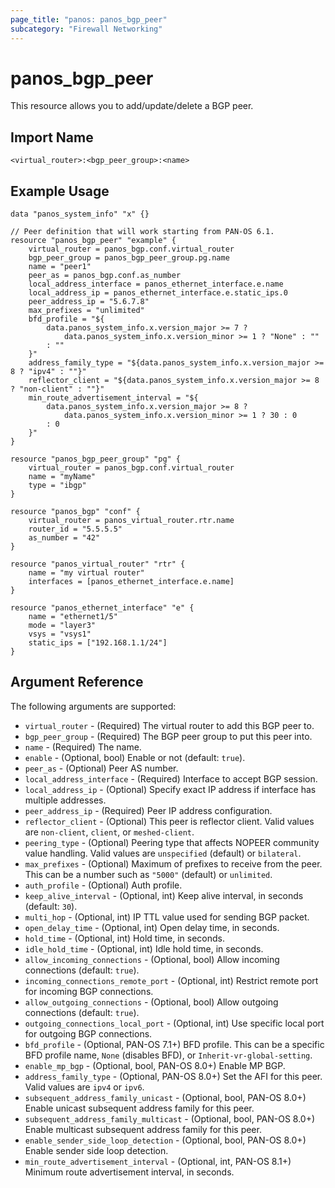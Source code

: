 ```yaml
---
page_title: "panos: panos_bgp_peer"
subcategory: "Firewall Networking"
---
```


# panos_bgp_peer

This resource allows you to add/update/delete a BGP peer.


## Import Name

```
<virtual_router>:<bgp_peer_group>:<name>
```


## Example Usage

```hcl
data "panos_system_info" "x" {}

// Peer definition that will work starting from PAN-OS 6.1.
resource "panos_bgp_peer" "example" {
    virtual_router = panos_bgp.conf.virtual_router
    bgp_peer_group = panos_bgp_peer_group.pg.name
    name = "peer1"
    peer_as = panos_bgp.conf.as_number
    local_address_interface = panos_ethernet_interface.e.name
    local_address_ip = panos_ethernet_interface.e.static_ips.0
    peer_address_ip = "5.6.7.8"
    max_prefixes = "unlimited"
    bfd_profile = "${
        data.panos_system_info.x.version_major >= 7 ? 
            data.panos_system_info.x.version_minor >= 1 ? "None" : ""
        : ""
    }"
    address_family_type = "${data.panos_system_info.x.version_major >= 8 ? "ipv4" : ""}"
    reflector_client = "${data.panos_system_info.x.version_major >= 8 ? "non-client" : ""}"
    min_route_advertisement_interval = "${
        data.panos_system_info.x.version_major >= 8 ? 
            data.panos_system_info.x.version_minor >= 1 ? 30 : 0
        : 0
    }"
}

resource "panos_bgp_peer_group" "pg" {
    virtual_router = panos_bgp.conf.virtual_router
    name = "myName"
    type = "ibgp"
}

resource "panos_bgp" "conf" {
    virtual_router = panos_virtual_router.rtr.name
    router_id = "5.5.5.5"
    as_number = "42"
}

resource "panos_virtual_router" "rtr" {
    name = "my virtual router"
    interfaces = [panos_ethernet_interface.e.name]
}

resource "panos_ethernet_interface" "e" {
    name = "ethernet1/5"
    mode = "layer3"
    vsys = "vsys1"
    static_ips = ["192.168.1.1/24"]
}
```

## Argument Reference

The following arguments are supported:

* `virtual_router` - (Required) The virtual router to add this BGP
  peer to.
* `bgp_peer_group` - (Required) The BGP peer group to put this peer into.
* `name` - (Required) The name.
* `enable` - (Optional, bool) Enable or not (default: `true`).
* `peer_as` - (Optional) Peer AS number.
* `local_address_interface` - (Required) Interface to accept BGP session.
* `local_address_ip` - (Optional) Specify exact IP address if interface has
  multiple addresses.
* `peer_address_ip` - (Required) Peer IP address configuration.
* `reflector_client` - (Optional) This peer is reflector client.  Valid
  values are `non-client`, `client`, or `meshed-client`.
* `peering_type` - (Optional) Peering type that affects NOPEER
  community value handling.  Valid values are `unspecified` (default) or
  `bilateral`.
* `max_prefixes` - (Optional) Maximum of prefixes to receive from the
  peer.  This can be a number such as `"5000"` (default) or `unlimited`.
* `auth_profile` - (Optional) Auth profile.
* `keep_alive_interval` - (Optional, int) Keep alive interval, in
  seconds (default: `30`).
* `multi_hop` - (Optional, int) IP TTL value used for sending BGP packet.
* `open_delay_time` - (Optional, int) Open delay time, in seconds.
* `hold_time` - (Optional, int) Hold time, in seconds.
* `idle_hold_time` - (Optional, int) Idle hold time, in seconds.
* `allow_incoming_connections` - (Optional, bool) Allow incoming connections
  (default: `true`).
* `incoming_connections_remote_port` - (Optional, int) Restrict remote port for
  incoming BGP connections.
* `allow_outgoing_connections` - (Optional, bool) Allow outgoing connections
  (default: `true`).
* `outgoing_connections_local_port` - (Optional, int) Use specific local
  port for outgoing BGP connections.
* `bfd_profile` - (Optional, PAN-OS 7.1+) BFD profile.  This can be a specific
  BFD profile name, `None` (disables BFD), or `Inherit-vr-global-setting`.
* `enable_mp_bgp` - (Optional, bool, PAN-OS 8.0+) Enable MP BGP.
* `address_family_type` - (Optional, PAN-OS 8.0+) Set the AFI for this
  peer.  Valid values are `ipv4` or `ipv6`.
* `subsequent_address_family_unicast` - (Optional, bool, PAN-OS 8.0+) Enable
  unicast subsequent address family for this peer.
* `subsequent_address_family_multicast` - (Optional, bool, PAN-OS 8.0+) Enable
  multicast subsequent address family for this peer.
* `enable_sender_side_loop_detection` - (Optional, bool, PAN-OS 8.0+) Enable
  sender side loop detection.
* `min_route_advertisement_interval` - (Optional, int, PAN-OS 8.1+) Minimum
  route advertisement interval, in seconds.
